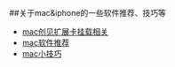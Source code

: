 ##关于mac&amp;iphone的一些软件推荐、技巧等
   - [mac创见扩展卡挂载相关](https://github.com/We5ter/Apple-Tips/blob/master/创见扩展卡相关.md)
   - [mac软件推荐](https://github.com/We5ter/Apple-Tips/blob/master/mac软件推荐.md)
   - [mac小技巧](https://github.com/We5ter/Apple-Tips/blob/master/mac小技巧.md)
